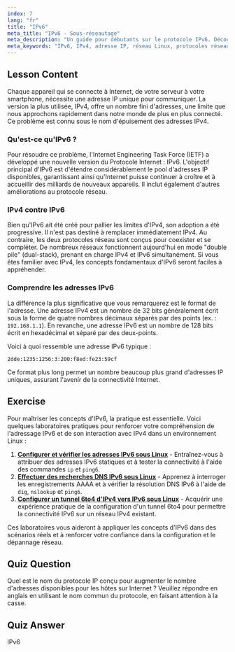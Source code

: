 ```yaml
---
index: 7
lang: "fr"
title: "IPv6"
meta_title: "IPv6 - Sous-réseautage"
meta_description: "Un guide pour débutants sur le protocole IPv6. Découvrez pourquoi IPv6 a été créé, en quoi il diffère d'IPv4, et comprenez les bases de son schéma d'adressage pour le réseau Linux moderne."
meta_keywords: "IPv6, IPv4, adresse IP, réseau Linux, protocoles réseau, protocole internet, épuisement des adresses, débutant, tutoriel, guide"
---
```


## Lesson Content

Chaque appareil qui se connecte à Internet, de votre serveur à votre smartphone, nécessite une adresse IP unique pour communiquer. La version la plus utilisée, IPv4, offre un nombre fini d'adresses, une limite que nous approchons rapidement dans notre monde de plus en plus connecté. Ce problème est connu sous le nom d'épuisement des adresses IPv4.

### Qu'est-ce qu'IPv6 ?

Pour résoudre ce problème, l'Internet Engineering Task Force (IETF) a développé une nouvelle version du Protocole Internet : IPv6. L'objectif principal d'IPv6 est d'étendre considérablement le pool d'adresses IP disponibles, garantissant ainsi qu'Internet puisse continuer à croître et à accueillir des milliards de nouveaux appareils. Il inclut également d'autres améliorations au protocole réseau.

### IPv4 contre IPv6

Bien qu'IPv6 ait été créé pour pallier les limites d'IPv4, son adoption a été progressive. Il n'est pas destiné à remplacer immédiatement IPv4. Au contraire, les deux protocoles réseau sont conçus pour coexister et se compléter. De nombreux réseaux fonctionnent aujourd'hui en mode "double pile" (dual-stack), prenant en charge IPv4 et IPv6 simultanément. Si vous êtes familier avec IPv4, les concepts fondamentaux d'IPv6 seront faciles à appréhender.

### Comprendre les adresses IPv6

La différence la plus significative que vous remarquerez est le format de l'adresse. Une adresse IPv4 est un nombre de 32 bits généralement écrit sous la forme de quatre nombres décimaux séparés par des points (ex. : `192.168.1.1`). En revanche, une adresse IPv6 est un nombre de 128 bits écrit en hexadécimal et séparé par des deux-points.

Voici à quoi ressemble une adresse IPv6 typique :

```plaintext
2dde:1235:1256:3:200:f8ed:fe23:59cf
```

Ce format plus long permet un nombre beaucoup plus grand d'adresses IP uniques, assurant l'avenir de la connectivité Internet.

## Exercise

Pour maîtriser les concepts d'IPv6, la pratique est essentielle. Voici quelques laboratoires pratiques pour renforcer votre compréhension de l'adressage IPv6 et de son interaction avec IPv4 dans un environnement Linux :

1. **[Configurer et vérifier les adresses IPv6 sous Linux](https://labex.io/fr/labs/comptia-configure-and-verify-ipv6-addresses-in-linux-592858)** - Entraînez-vous à attribuer des adresses IPv6 statiques et à tester la connectivité à l'aide des commandes `ip` et `ping6`.
2. **[Effectuer des recherches DNS IPv6 sous Linux](https://labex.io/fr/labs/comptia-perform-ipv6-dns-lookups-in-linux-592862)** - Apprenez à interroger les enregistrements AAAA et à vérifier la résolution DNS IPv6 à l'aide de `dig`, `nslookup` et `ping6`.
3. **[Configurer un tunnel 6to4 d'IPv4 vers IPv6 sous Linux](https://labex.io/fr/labs/comptia-configure-an-ipv4-to-ipv6-6to4-tunnel-in-linux-592867)** - Acquérir une expérience pratique de la configuration d'un tunnel 6to4 pour permettre la connectivité IPv6 sur un réseau IPv4 existant.

Ces laboratoires vous aideront à appliquer les concepts d'IPv6 dans des scénarios réels et à renforcer votre confiance dans la configuration et le dépannage réseau.

## Quiz Question

Quel est le nom du protocole IP conçu pour augmenter le nombre d'adresses disponibles pour les hôtes sur Internet ? Veuillez répondre en anglais en utilisant le nom commun du protocole, en faisant attention à la casse.

## Quiz Answer

IPv6
